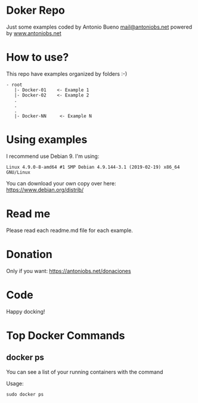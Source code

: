 # Doker Repo

Just some examples coded by Antonio Bueno <mail@antoniobs.net> powered by www.antoniobs.net

# How to use?

This repo have examples organized by folders :-)

```
- root
   |- Docker-01    <- Example 1
   |- Docker-02    <- Example 2
   .
   .
   .
   |- Docker-NN     <- Example N
```

# Using examples

I recommend use Debian 9. I'm using:

```
Linux 4.9.0-8-amd64 #1 SMP Debian 4.9.144-3.1 (2019-02-19) x86_64 GNU/Linux
```

You can download your own copy over here: https://www.debian.org/distrib/

# Read me

Please read each readme.md file for each example.

# Donation

Only if you want: https://antoniobs.net/donaciones

# Code

Happy docking!

# Top Docker Commands

## docker ps

You can see a list of your running containers with the command

Usage:

```
sudo docker ps
```

